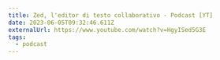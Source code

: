 ```yaml
---
title: Zed, l'editor di testo collaborativo - Podcast [YT]
date: 2023-06-05T09:32:46.611Z
externalUrl: https://www.youtube.com/watch?v=HgyISed5G3E
tags:
  - podcast
---
```

